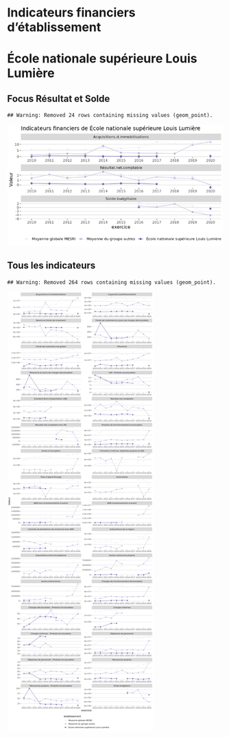 Indicateurs financiers d’établissement
================

# École nationale supérieure Louis Lumière

## Focus Résultat et Solde

    ## Warning: Removed 24 rows containing missing values (geom_point).

![](école_nationale_supérieure_louis_lumière_files/figure-gfm/etab.focus-1.png)<!-- -->

## Tous les indicateurs

    ## Warning: Removed 264 rows containing missing values (geom_point).

![](école_nationale_supérieure_louis_lumière_files/figure-gfm/etab-1.png)<!-- -->

